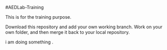 #AEDLab-Training

This is for the training purpose.

Download this repository and add your own working branch.
Work on your own folder, and then merge it back to your local repository.

i am  doing something .
